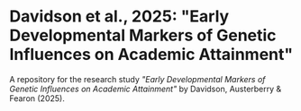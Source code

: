 # Davidson et al., 2025: "Early Developmental Markers of Genetic Influences on Academic Attainment"

A repository for the research study *"Early Developmental Markers of Genetic Influences on Academic Attainment"* by Davidson, Austerberry & Fearon (2025).
